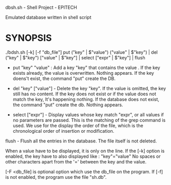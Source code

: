 dbsh.sh - Shell Project - EPITECH

Emulated database written in shell script

SYNOPSIS
========

./bdsh.sh [-k] [-f "db_file"] put ("key" | $"value") ("value" | $"key") | 
                              del ("key" | $"key") ["value" | $"key"] |
                              select ["expr" | $"key"] |
			      flush

- put "key" "value" : Add a key "key" that contains the value <value>.
If the key exists already, the value is overwritten.
Nothing appears.
If the key doens't exist, the command "put" create the DB.

- del "key" ["value"] - Delete the key "key". If the value is omitted, the key
still has no content. If the key does not exist or if the value does not match the key,
It's happening nothing.
If the database does not exist, the command "put" create the db.
Nothing appears.

- select ["expr"] - Display values whose key match "expr", or all values if no parameters are passed.
This is the matching of the grep command is used. We use for the display the order of the file, which is
the chronological order of insertion or modification.
    
flush - Flush all the entries in the database. The file itself is not deleted.

When a value have to be displayed, it is only on the line. If the [-k] option is enabled, the key have to
also displayed like :
"key"="value"
No spaces or other characters apart from the '=' between the key and the value.

[-F <db_file] is optional option which use the db_file on the program. If [-f] is not enabled, the program
use the file "sh.db".
